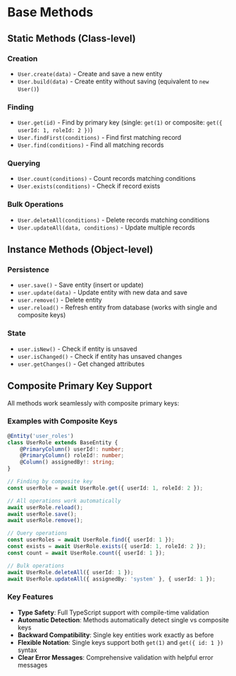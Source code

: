 # Base Methods

## Static Methods (Class-level)

### Creation
- `User.create(data)` - Create and save a new entity
- `User.build(data)` - Create entity without saving (equivalent to `new User()`)

### Finding
- `User.get(id)` - Find by primary key (single: `get(1)` or composite: `get({ userId: 1, roleId: 2 })`)
- `User.findFirst(conditions)` - Find first matching record
- `User.find(conditions)` - Find all matching records

### Querying
- `User.count(conditions)` - Count records matching conditions
- `User.exists(conditions)` - Check if record exists

### Bulk Operations
- `User.deleteAll(conditions)` - Delete records matching conditions
- `User.updateAll(data, conditions)` - Update multiple records

## Instance Methods (Object-level)

### Persistence
- `user.save()` - Save entity (insert or update)
- `user.update(data)` - Update entity with new data and save
- `user.remove()` - Delete entity
- `user.reload()` - Refresh entity from database (works with single and composite keys)

### State
- `user.isNew()` - Check if entity is unsaved
- `user.isChanged()` - Check if entity has unsaved changes
- `user.getChanges()` - Get changed attributes

## Composite Primary Key Support

All methods work seamlessly with composite primary keys:

### Examples with Composite Keys

```typescript
@Entity('user_roles')
class UserRole extends BaseEntity {
    @PrimaryColumn() userId!: number;
    @PrimaryColumn() roleId!: number;
    @Column() assignedBy!: string;
}

// Finding by composite key
const userRole = await UserRole.get({ userId: 1, roleId: 2 });

// All operations work automatically
await userRole.reload();
await userRole.save();
await userRole.remove();

// Query operations
const userRoles = await UserRole.find({ userId: 1 });
const exists = await UserRole.exists({ userId: 1, roleId: 2 });
const count = await UserRole.count({ userId: 1 });

// Bulk operations
await UserRole.deleteAll({ userId: 1 });
await UserRole.updateAll({ assignedBy: 'system' }, { userId: 1 });
```

### Key Features

- **Type Safety**: Full TypeScript support with compile-time validation
- **Automatic Detection**: Methods automatically detect single vs composite keys
- **Backward Compatibility**: Single key entities work exactly as before
- **Flexible Notation**: Single keys support both `get(1)` and `get({ id: 1 })` syntax
- **Clear Error Messages**: Comprehensive validation with helpful error messages